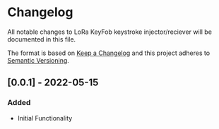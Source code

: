 # Changelog

All notable changes to LoRa KeyFob keystroke injector/reciever will be documented in this file.

The format is based on [Keep a Changelog](http://keepachangelog.com/)
and this project adheres to [Semantic Versioning](http://semver.org/).

## [0.0.1] - 2022-05-15

### Added
- Initial Functionality